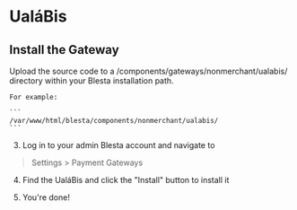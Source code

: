 # UaláBis

## Install the Gateway

Upload the source code to a /components/gateways/nonmerchant/ualabis/ directory within
your Blesta installation path.

    For example:

    ```
    /var/www/html/blesta/components/nonmerchant/ualabis/
    ```

3. Log in to your admin Blesta account and navigate to
> Settings > Payment Gateways

4. Find the UaláBis and click the "Install" button to install it

5. You're done!
